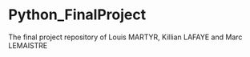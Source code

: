 # Python_FinalProject
The final project repository of Louis MARTYR, Killian LAFAYE and Marc LEMAISTRE
